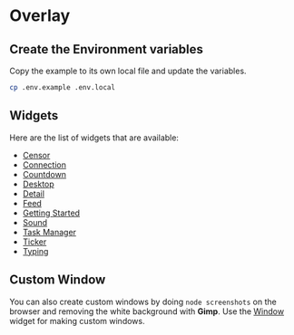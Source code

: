 # Overlay

## Create the Environment variables
Copy the example to its own local file and update the variables.
```sh
cp .env.example .env.local
```

## Widgets
Here are the list of widgets that are available:
- [Censor](https://overlay.boseriko.com/widget/censor)
- [Connection](https://overlay.boseriko.com/widget/connection)
- [Countdown](https://overlay.boseriko.com/widget/countdown)
- [Desktop](https://overlay.boseriko.com/widget/desktop)
- [Detail](https://overlay.boseriko.com/widget/detail)
- [Feed](https://overlay.boseriko.com/widget/feed)
- [Getting Started](https://overlay.boseriko.com/widget/getting-started)
- [Sound](https://overlay.boseriko.com/widget/sound)
- [Task Manager](https://overlay.boseriko.com/widget/task-manager)
- [Ticker](https://overlay.boseriko.com/widget/ticker)
- [Typing](https://overlay.boseriko.com/widget/typing)

## Custom Window
You can also create custom windows by doing `node screenshots` on the browser and removing the white background with **Gimp**. Use the [Window](https://overlay.boseriko.com/widget/window) widget for making custom windows.
